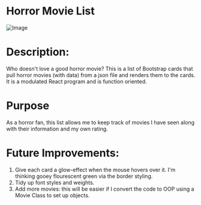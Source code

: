 # Horror Movie List

![Image](http://url/a.png)

# Description: 
Who doesn't love a good horror movie?
This is a list of Bootstrap cards that pull horror movies (with data) from a json file and renders them to the cards. It is a modulated React program and is function oriented. 

# Purpose
As a horror fan, this list allows me to keep track of movies I have seen along with their information and my own rating. 

# Future Improvements: 
1. Give each card a glow-effect when the mouse hovers over it. I'm thinking gooey flourescent green via the border styling. 
2. Tidy up font styles and weights.
3. Add more movies: this will be easier if I convert the code to OOP using a Movie Class to set up objects.  


